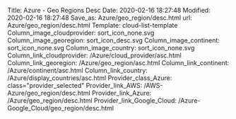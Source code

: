 Title: Azure - Geo Regions Desc
Date: 2020-02-16 18:27:48
Modified: 2020-02-16 18:27:48
Save_as: Azure/geo_region/desc.html
url: Azure/geo_region/desc.html
Template: cloud-list-template
Column_image_cloudprovider: sort_icon_none.svg
Column_image_georegion: sort_icon_desc.svg
Column_image_continent: sort_icon_none.svg
Column_image_country: sort_icon_none.svg
Column_link_cloudprovider: /Azure/cloud_provider/asc.html
Column_link_georegion: /Azure/geo_region/asc.html
Column_link_continent: /Azure/continent/asc.html
Column_link_country: /Azure/display_countries/asc.html
Provider_class_Azure: class="provider_selected"
Provider_link_AWS: /AWS-Azure/geo_region/desc.html
Provider_link_Azure: /Azure/geo_region/desc.html
Provider_link_Google_Cloud: /Azure-Google_Cloud/geo_region/desc.html